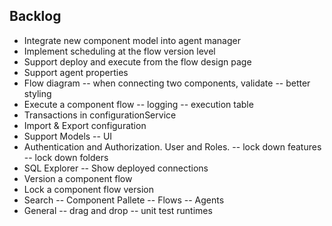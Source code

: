 ## Backlog

- Integrate new component model into agent manager
- Implement scheduling at the flow version level
- Support deploy and execute from the flow design page
- Support agent properties
- Flow diagram
  -- when connecting two components, validate
  -- better styling
- Execute a component flow
  -- logging
  -- execution table
- Transactions in configurationService
- Import & Export configuration
- Support Models
 -- UI
- Authentication and Authorization. User and Roles.
 -- lock down features
 -- lock down folders
- SQL Explorer
 -- Show deployed connections
- Version a component flow
- Lock a component flow version
- Search
 -- Component Pallete
 -- Flows
 -- Agents
- General
 -- drag and drop
 -- unit test runtimes
